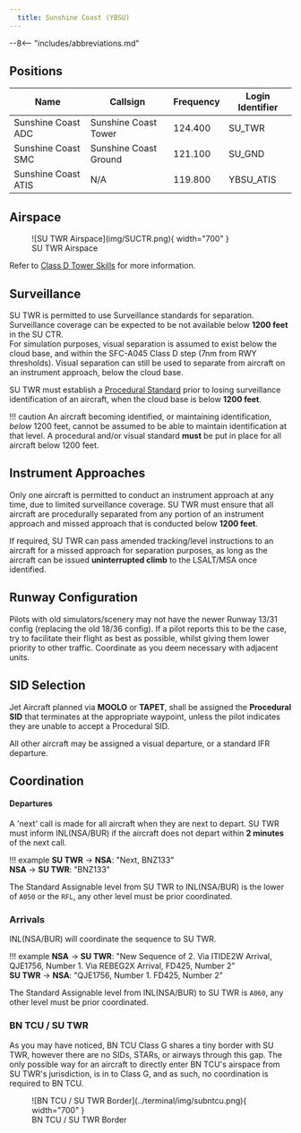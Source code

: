```yaml
---
  title: Sunshine Coast (YBSU)
---
```


--8<-- "includes/abbreviations.md"

## Positions

| Name | Callsign | Frequency | Login Identifier |
| ---- | -------- | --------- | ---------------- |
| Sunshine Coast ADC | Sunshine Coast Tower | 124.400 | SU_TWR |
| Sunshine Coast SMC | Sunshine Coast Ground | 121.100 | SU_GND |
| Sunshine Coast ATIS | N/A | 119.800 | YBSU_ATIS |

## Airspace

<figure markdown>
![SU TWR Airspace](img/SUCTR.png){ width="700" }
  <figcaption>SU TWR Airspace</figcaption>
</figure>

Refer to [Class D Tower Skills](../../controller-skills/classdtwr) for more information.

## Surveillance
SU TWR is permitted to use Surveillance standards for separation. Surveillance coverage can be expected to be not available below **1200 feet** in the SU CTR.  
For simulation purposes, visual separation is assumed to exist below the cloud base, and within the SFC-A045 Class D step (7nm from RWY thresholds). Visual separation can still be used to separate from aircraft on an instrument approach, below the cloud base.

SU TWR must establish a [Procedural Standard](../../controller-skills/classdtwr/#standards) prior to losing surveillance identification of an aircraft, when the cloud base is below **1200 feet**.

!!! caution
    An aircraft becoming identified, or maintaining identification, *below* 1200 feet, cannot be assumed to be able to maintain identification at that level. A procedural and/or visual standard **must** be put in place for all aircraft below 1200 feet.

## Instrument Approaches
Only one aircraft is permitted to conduct an instrument approach at any time, due to limited surveillance coverage. SU TWR must ensure that all aircraft are procedurally separated from any portion of an instrument approach and missed approach that is conducted below **1200 feet**.  

If required, SU TWR can pass amended tracking/level instructions to an aircraft for a missed approach for separation purposes, as long as the aircraft can be issued **uninterrupted climb** to the LSALT/MSA once identified.
## Runway Configuration
Pilots with old simulators/scenery may not have the newer Runway 13/31 config (replacing the old 18/36 config). If a pilot reports this to be the case, try to facilitate their flight as best as possible, whilst giving them lower priority to other traffic. Coordinate as you deem necessary with adjacent units.
## SID Selection

Jet Aircraft planned via **MOOLO** or **TAPET**, shall be assigned the **Procedural SID** that terminates at the appropriate waypoint, unless the pilot indicates they are unable to accept a Procedural SID.

All other aircraft may be assigned a visual departure, or a standard IFR departure.

## Coordination
#### Departures
A 'next' call is made for all aircraft when they are next to depart. SU TWR must inform INL(NSA/BUR) if the aircraft does not depart within **2 minutes** of the next call.

!!! example
    **SU TWR** -> **NSA**: "Next, BNZ133"  
   **NSA** -> **SU TWR**: "BNZ133"    

The Standard Assignable level from SU TWR to INL(NSA/BUR) is the lower of `A050` or the `RFL`, any other level must be prior coordinated.

### Arrivals
INL(NSA/BUR) will coordinate the sequence to SU TWR.

!!! example
    **NSA** -> **SU TWR**: "New Sequence of 2. Via ITIDE2W Arrival, QJE1756, Number 1. Via REBEG2X Arrival, FD425, Number 2”  
    **SU TWR** -> **NSA**: "QJE1756, Number 1. FD425, Number 2"  

The Standard Assignable level from INL(NSA/BUR) to SU TWR is `A060`, any other level must be prior coordinated.
### BN TCU / SU TWR

As you may have noticed, BN TCU Class G shares a tiny border with SU TWR, however there are no SIDs, STARs, or airways through this gap. The only possible way for an aircraft to directly enter BN TCU's airspace from SU TWR's jurisdiction, is in to Class G, and as such, no coordination is required to BN TCU.

<figure markdown>
![BN TCU / SU TWR Border](../terminal/img/subntcu.png){ width="700" }
  <figcaption>BN TCU / SU TWR Border</figcaption>
</figure>
